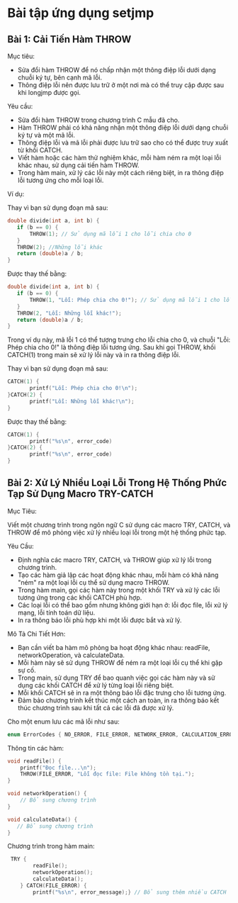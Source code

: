 # Bài tập ứng dụng setjmp

## Bài 1: Cải Tiến Hàm THROW
Mục tiêu:
- Sửa đổi hàm THROW để nó chấp nhận một thông điệp lỗi dưới dạng chuỗi ký tự, bên cạnh mã lỗi.
- Thông điệp lỗi nên được lưu trữ ở một nơi mà có thể truy cập được sau khi longjmp được gọi.

Yêu cầu:

- Sửa đổi hàm THROW trong chương trình C mẫu đã cho.
- Hàm THROW phải có khả năng nhận một thông điệp lỗi dưới dạng chuỗi ký tự và một mã lỗi.
- Thông điệp lỗi và mã lỗi phải được lưu trữ sao cho có thể được truy xuất từ khối CATCH.
- Viết hàm hoặc các hàm thử nghiệm khác, mỗi hàm ném ra một loại lỗi khác nhau, sử dụng cải tiến hàm THROW.
- Trong hàm main, xử lý các lỗi này một cách riêng biệt, in ra thông điệp lỗi tương ứng cho mỗi loại lỗi.

Ví dụ:

Thay vì bạn sử dụng đoạn mã sau:
```cpp
double divide(int a, int b) {
   if (b == 0) {
       THROW(1); // Sử dụng mã lỗi 1 cho lỗi chia cho 0
   }
   THROW(2); //Những lỗi khác
   return (double)a / b;
}
```

Được thay thế bằng:
```cpp
double divide(int a, int b) {
   if (b == 0) {
       THROW(1, "Lỗi: Phép chia cho 0!"); // Sử dụng mã lỗi 1 cho lỗi chia cho 0
   }
   THROW(2, "Lỗi: Những lỗi khác!");
   return (double)a / b;
}
```
Trong ví dụ này, mã lỗi 1 có thể tượng trưng cho lỗi chia cho 0, và chuỗi "Lỗi: Phép chia cho 0!" là thông điệp lỗi tương ứng. Sau khi gọi THROW, khối CATCH(1) trong main sẽ xử lý lỗi này và in ra thông điệp lỗi.

Thay vì bạn sử dụng đoạn mã sau:
```cpp
CATCH(1) {
       printf("Lỗi: Phép chia cho 0!\n");
}CATCH(2) {
       printf("Lỗi: Những lỗi khác!\n");
}
```
Được thay thế bằng:
```cpp
CATCH(1) {
       printf("%s\n", error_code)
}CATCH(2) {
       printf("%s\n", error_code)
}
```

## Bài 2: Xử Lý Nhiều Loại Lỗi Trong Hệ Thống Phức Tạp Sử Dụng Macro TRY-CATCH
Mục Tiêu:

Viết một chương trình trong ngôn ngữ C sử dụng các macro TRY, CATCH, và THROW để mô phỏng việc xử lý nhiều loại lỗi trong một hệ thống phức tạp.

Yêu Cầu:
- Định nghĩa các macro TRY, CATCH, và THROW giúp xử lý lỗi trong chương trình.
- Tạo các hàm giả lập các hoạt động khác nhau, mỗi hàm có khả năng "ném" ra một loại lỗi cụ thể sử dụng macro THROW.
- Trong hàm main, gọi các hàm này trong một khối TRY và xử lý các lỗi tương ứng trong các khối CATCH phù hợp.
- Các loại lỗi có thể bao gồm nhưng không giới hạn ở: lỗi đọc file, lỗi xử lý mạng, lỗi tính toán dữ liệu.
- In ra thông báo lỗi phù hợp khi một lỗi được bắt và xử lý.

Mô Tả Chi Tiết Hơn:
- Bạn cần viết ba hàm mô phỏng ba hoạt động khác nhau: readFile, networkOperation, và calculateData.
- Mỗi hàm này sẽ sử dụng THROW để ném ra một loại lỗi cụ thể khi gặp sự cố.
- Trong main, sử dụng TRY để bao quanh việc gọi các hàm này và sử dụng các khối CATCH để xử lý từng loại lỗi riêng biệt.
- Mỗi khối CATCH sẽ in ra một thông báo lỗi đặc trưng cho lỗi tương ứng.
- Đảm bảo chương trình kết thúc một cách an toàn, in ra thông báo kết thúc chương trình sau khi tất cả các lỗi đã được xử lý.

Cho một enum lưu các mã lỗi như sau: 
```cpp
enum ErrorCodes { NO_ERROR, FILE_ERROR, NETWORK_ERROR, CALCULATION_ERROR };
```

Thông tin các hàm:
```cpp
void readFile() {
    printf("Đọc file...\n");
    THROW(FILE_ERROR, "Lỗi đọc file: File không tồn tại.");
}

void networkOperation() {
    // Bổ sung chương trình
}

void calculateData() {
   // Bổ sung chương trình
}
```
Chương trình trong hàm main:
```cpp
 TRY {
        readFile();
        networkOperation();
        calculateData();
    } CATCH(FILE_ERROR) {
        printf("%s\n", error_message);} // Bổ sung thêm nhiều CATCH
```
